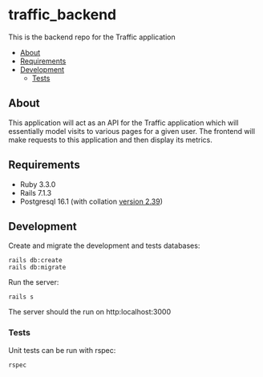 # traffic_backend

This is the backend repo for the Traffic application

<!-- vim-markdown-toc GFM -->

* [About](#about)
* [Requirements](#requirements)
* [Development](#development)
  * [Tests](#tests)

<!-- vim-markdown-toc -->

## About

This application will act as an API for the Traffic application which will
essentially model visits to various pages for a given user. The frontend will
make requests to this application and then display its metrics.

## Requirements

* Ruby 3.3.0
* Rails 7.1.3
* Postgresql 16.1 (with collation [version
  2.39](https://dba.stackexchange.com/a/330184))


## Development

Create and migrate the development and tests databases:

    rails db:create
    rails db:migrate

Run the server:

    rails s

The server should the run on http:localhost:3000

### Tests

Unit tests can be run with rspec:

    rspec
